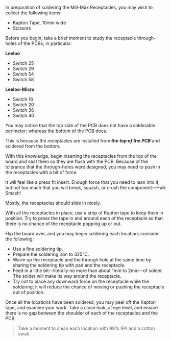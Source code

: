 In preparation of soldering the Mill-Max Receptacles, you may wish to collect the following items:

* Kapton Tape, 10mm wide
* Scissors

Before you begin, take a brief moment to study the receptacle through-holes of the PCBs; in particular:

**Leeloo**
* Switch 25
* Switch 29
* Switch 54
* Switch 58

**Leeloo-Micro**
* Switch 16
* Switch 20
* Switch 36
* Switch 40

You may notice that the top side of the PCB does not have a solderable perimeter; whereas the bottom of the PCB does.

This is because the receptacles are installed from ***the top of the PCB*** and soldered from the bottom.

With this knowledge, begin inserting the receptacles from the top of the board and seat them so they are flush with the PCB.  Because of the tolerance that the through-holes were designed, you may need to push in the receptacles with a bit of force.

It will feel like a press fit insert.  Enough force that you need to lean into it, but not too much that you will break, squash, or crush the component—Hulk Smash!

Mostly, the receptacles should slide in nicely.

With all the receptacles in place, use a strip of Kapton tape to keep them in position.  Try to press the tape in and around each of the receptacle so that there is no chance of the receptacle popping up or out.

Flip the board over, and you may begin soldering each location; consider the following:

* Use a fine soldering tip.
* Prepare the soldering iron to 325℃.
* Warm up the receptacle and the through hole at the same time by sharing the soldering tip with pad and the receptacle.
* Feed in a little bit—literally no more than about 1mm to 2mm—of solder.  The solder will make its way around the receptacle.
* Try not to place any downward force on the receptacle while the soldering; it will reduce the chance of moving or pushing the receptacle out of position.

Once all the locations have been soldered, you may peel off the Kapton tape, and examine your work.  Take a close look, at eye level, and ensure there is no gap between the shoulder of each of the receptacles and the PCB.

> Take a moment to clean each location with 99% IPA and a cotton swab.
